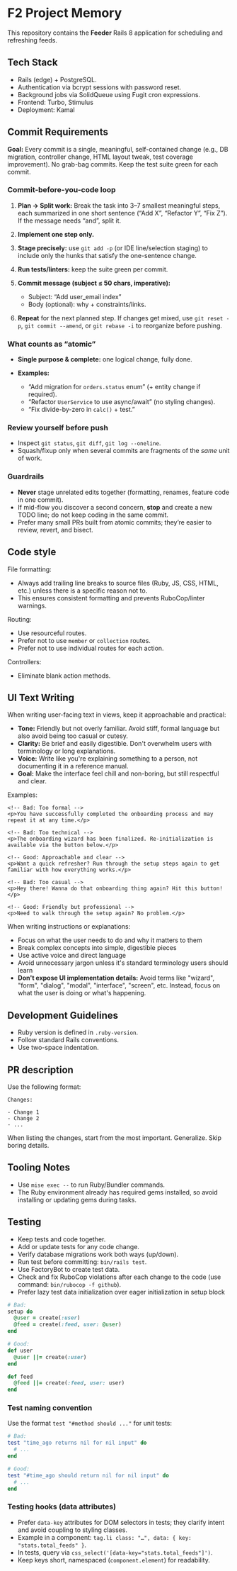 # F2 Project Memory

This repository contains the **Feeder** Rails 8 application for scheduling and refreshing feeds.

## Tech Stack

- Rails (edge) + PostgreSQL.
- Authentication via bcrypt sessions with password reset.
- Background jobs via SolidQueue using Fugit cron expressions.
- Frontend: Turbo, Stimulus
- Deployment: Kamal

## Commit Requirements

**Goal:** Every commit is a single, meaningful, self-contained change (e.g., DB migration, controller change, HTML layout tweak, test coverage improvement). No grab-bag commits. Keep the test suite green for each commit.

### Commit-before-you-code loop

1. **Plan → Split work:** Break the task into 3–7 smallest meaningful steps, each summarized in one short sentence (“Add X”, “Refactor Y”, “Fix Z”). If the message needs “and”, split it.
2. **Implement one step only.**
3. **Stage precisely:** use `git add -p` (or IDE line/selection staging) to include only the hunks that satisfy the one-sentence change.
4. **Run tests/linters:** keep the suite green per commit.
5. **Commit message (subject ≤ 50 chars, imperative):**

   * Subject: “Add user\_email index”
   * Body (optional): why + constraints/links.
6. **Repeat** for the next planned step. If changes get mixed, use `git reset -p`, `git commit --amend`, or `git rebase -i` to reorganize before pushing.

### What counts as “atomic”

* **Single purpose & complete:** one logical change, fully done.
* **Examples:**

  * “Add migration for `orders.status` enum” (+ entity change if required).
  * “Refactor `UserService` to use async/await” (no styling changes).
  * “Fix divide-by-zero in `calc()` + test.”

### Review yourself before push

* Inspect `git status`, `git diff`, `git log --oneline`.
* Squash/fixup only when several commits are fragments of the *same* unit of work.

### Guardrails

* **Never** stage unrelated edits together (formatting, renames, feature code in one commit).
* If mid-flow you discover a second concern, **stop** and create a new TODO line; do not keep coding in the same commit.
* Prefer many small PRs built from atomic commits; they’re easier to review, revert, and bisect.

## Code style

File formatting:

- Always add trailing line breaks to source files (Ruby, JS, CSS, HTML, etc.) unless there is a specific reason not to.
- This ensures consistent formatting and prevents RuboCop/linter warnings.

Routing:

- Use resourceful routes.
- Prefer not to use `member` or `collection` routes.
- Prefer not to use individual routes for each action.

Controllers:

- Eliminate blank action methods.

## UI Text Writing

When writing user-facing text in views, keep it approachable and practical:

- **Tone:** Friendly but not overly familiar. Avoid stiff, formal language but also avoid being too casual or cutesy.
- **Clarity:** Be brief and easily digestible. Don't overwhelm users with terminology or long explanations.
- **Voice:** Write like you're explaining something to a person, not documenting it in a reference manual.
- **Goal:** Make the interface feel chill and non-boring, but still respectful and clear.

Examples:

```erb
<!-- Bad: Too formal -->
<p>You have successfully completed the onboarding process and may repeat it at any time.</p>

<!-- Bad: Too technical -->
<p>The onboarding wizard has been finalized. Re-initialization is available via the button below.</p>

<!-- Good: Approachable and clear -->
<p>Want a quick refresher? Run through the setup steps again to get familiar with how everything works.</p>
```

```erb
<!-- Bad: Too casual -->
<p>Hey there! Wanna do that onboarding thing again? Hit this button!</p>

<!-- Good: Friendly but professional -->
<p>Need to walk through the setup again? No problem.</p>
```

When writing instructions or explanations:
- Focus on what the user needs to do and why it matters to them
- Break complex concepts into simple, digestible pieces
- Use active voice and direct language
- Avoid unnecessary jargon unless it's standard terminology users should learn
- **Don't expose UI implementation details:** Avoid terms like "wizard", "form", "dialog", "modal", "interface", "screen", etc. Instead, focus on what the user is doing or what's happening.

## Development Guidelines

- Ruby version is defined in `.ruby-version`.
- Follow standard Rails conventions.
- Use two-space indentation.

## PR description

Use the following format:

```
Changes:

- Change 1
- Change 2
- ...
```

When listing the changes, start from the most important. Generalize. Skip boring details.

## Tooling Notes

- Use `mise exec --` to run Ruby/Bundler commands.
- The Ruby environment already has required gems installed, so avoid installing or updating gems during tasks.

## Testing

- Keep tests and code together.
- Add or update tests for any code change.
- Verify database migrations work both ways (up/down).
- Run test before committing: `bin/rails test`.
- Use FactoryBot to create test data.
- Check and fix RuboCop violations after each change to the code (use command: `bin/rubocop -f github`).
- Prefer lazy test data initialization over eager initialization in setup block

```ruby
# Bad:
setup do
  @user = create(:user)
  @feed = create(:feed, user: @user)
end

# Good:
def user
  @user ||= create(:user)
end

def feed
  @feed ||= create(:feed, user: user)
end
```

### Test naming convention

Use the format `test "#method should ..."` for unit tests:

```ruby
# Bad:
test "time_ago returns nil for nil input" do
  # ...
end

# Good:
test "#time_ago should return nil for nil input" do
  # ...
end
```

### Testing hooks (data attributes)

- Prefer `data-key` attributes for DOM selectors in tests; they clarify intent and avoid coupling to styling classes.
- Example in a component: `tag.li class: "…", data: { key: "stats.total_feeds" }`.
- In tests, query via `css_select('[data-key="stats.total_feeds"]')`.
- Keep keys short, namespaced (`component.element`) for readability.

